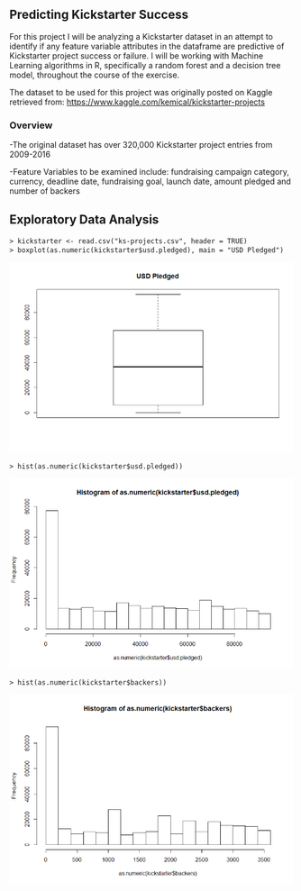 ## Predicting Kickstarter Success

For this project I will be analyzing a Kickstarter dataset in an attempt to identify if any feature variable attributes in the dataframe are predictive of Kickstarter project success or failure.  I will be working with Machine Learning algorithms in R, specifically a random forest and a decision tree model, throughout the course of the exercise. 

The dataset to  be used for this project was originally posted on Kaggle retrieved from: https://www.kaggle.com/kemical/kickstarter-projects

### Overview

-The original dataset has over 320,000 Kickstarter project entries from 2009-2016

-Feature Variables to be examined include: fundraising campaign category, currency, deadline date, fundraising goal, launch date, amount pledged and number of backers

## Exploratory Data Analysis
```
> kickstarter <- read.csv("ks-projects.csv", header = TRUE)
> boxplot(as.numeric(kickstarter$usd.pledged), main = "USD Pledged")
```
![](https://github.com/bill22290/Kickstarter/blob/master/images/USDPledged_box.png)
```
> hist(as.numeric(kickstarter$usd.pledged))
```
![](https://github.com/bill22290/Kickstarter/blob/master/images/USDPledged_hist.png)
```
> hist(as.numeric(kickstarter$backers))
```
![](https://github.com/bill22290/Kickstarter/blob/master/images/Backers_hist.png)

